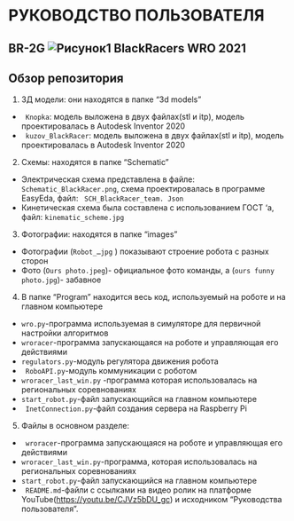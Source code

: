 # РУКОВОДСТВО ПОЛЬЗОВАТЕЛЯ
BR-2G 
![Рисунок1](https://user-images.githubusercontent.com/80317959/129823910-77be7fb0-0ab2-45dd-8bca-df48c1715f8c.png)
BlackRacers 
WRO 2021
---
## Обзор репозитория
1.	3Д модели: они находятся в папке “3d models”
-	`` Knopka``: модель выложена в двух файлах(stl и itp), модель проектировалась в  Autodesk Inventor 2020
-	`` kuzov_BlackRacer``: модель выложена в двух файлах(stl и itp), модель проектировалась в  Autodesk Inventor 2020
2.	Схемы: находятся в папке “Schematic”
-	Электрическая схема представлена в файле: `` Schematic_BlackRacer.png``, схема проектировалась в программе EasyEda, файл: `` SCH_BlackRacer_team. Json``
-	 Кинетическая схема была составлена с использованием ГОСТ ‘а, файл: ``kinematic_scheme.jpg``
3.	Фотографии: находятся в папке “images”
-	Фотографии (`` Robot_…jpg `` ) показывают строение робота с разных сторон
-	Фото (`` Ours photo.jpeg ``)- официальное фото команды, а (`` ours funny photo.jpg ``)- забавное
4.	В папке “Program” находится весь код, используемый на роботе и на главном компьютере
-	`` wro.py ``-программа используемая в симуляторе для первичной настройки алгоритмов
-	`` wroracer ``-программа запускающаяся на роботе и управляющая его действиями
-	`` regulators.py ``-модуль регулятора движения робота
-	`` RoboAPI.py``-модуль коммуникации с роботом
-	`` wroracer_last_win.py `` -программа которая использовалась на региональных соревнованиях
-	`` start_robot.py ``-файл запускающийся на главном компьютере 
-	`` InetConnection.py``-файл создания сервера на Raspberry Pi
5.	Файлы в основном разделе:
-	`` wroracer``-программа запускающаяся на роботе и управляющая его действиями
-	``wroracer_last_win.py``-программа, которая использовалась на региональных соревнованиях
-	``start_robot.py``-файл запускающийся на главном компьютере 
-	`` README.md``-файли с ссылками на видео ролик на платформе YouTube(https://youtu.be/CJVz5bDU_gc) и исходником “Руководства пользователя”.


